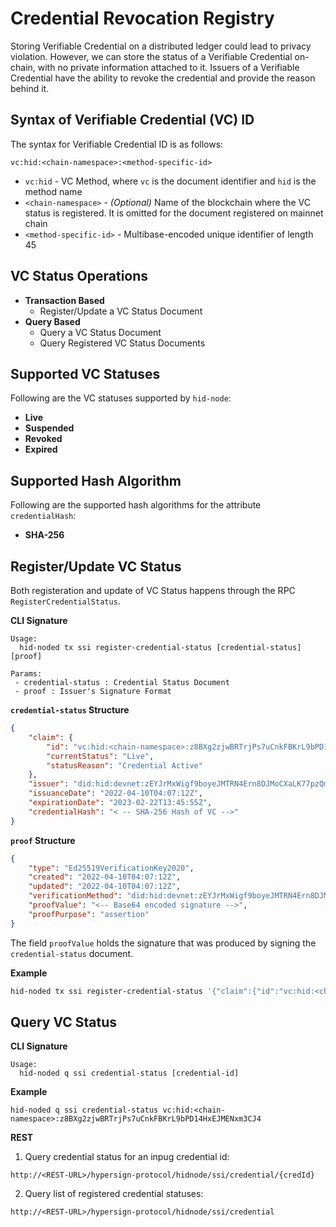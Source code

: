# Credential Revocation Registry

Storing Verifiable Credential on a distributed ledger could lead to privacy violation. However, we can store the status of a Verifiable Credential on-chain, with no private information attached to it. Issuers of a Verifiable Credential have the ability to revoke the credential and provide the reason behind it.

## Syntax of Verifiable Credential (VC) ID 

The syntax for Verifiable Credential ID is as follows:

```
vc:hid:<chain-namespace>:<method-specific-id>
```

- `vc:hid` - VC Method, where `vc` is the document identifier and `hid` is the method name
- `<chain-namespace>` - *(Optional)* Name of the blockchain where the VC status is registered. It is omitted for the document registered on mainnet chain
- `<method-specific-id>` - Multibase-encoded unique identifier of length 45

## VC Status Operations

- **Transaction Based**
  - Register/Update a VC Status Document
- **Query Based**
  - Query a VC Status Document
  - Query Registered VC Status Documents

## Supported VC Statuses

Following are the VC statuses supported by `hid-node`:

- **Live**
- **Suspended**
- **Revoked**
- **Expired**

## Supported Hash Algorithm

Following are the supported hash algorithms for the attribute `credentialHash`:

- **SHA-256**

## Register/Update VC Status

Both registeration and update of VC Status happens through the RPC `RegisterCredentialStatus`.

**CLI Signature**

```
Usage:
  hid-noded tx ssi register-credential-status [credential-status] [proof]

Params:
 - credential-status : Credential Status Document
 - proof : Issuer's Signature Format
```

**`credential-status` Structure**

```json
{
    "claim": {
        "id": "vc:hid:<chain-namespace>:z8BXg2zjwBRTrjPs7uCnkFBKrL9bPD14HxEJMENxm3CJ4",
        "currentStatus": "Live",
        "statusReason": "Credential Active"
    },
    "issuer": "did:hid:devnet:zEYJrMxWigf9boyeJMTRN4Ern8DJMoCXaLK77pzQmxVjf",
    "issuanceDate": "2022-04-10T04:07:12Z",
    "expirationDate": "2023-02-22T13:45:55Z",
    "credentialHash": "< -- SHA-256 Hash of VC -->"
}
```

**`proof` Structure**

```json
{
    "type": "Ed25519VerificationKey2020",
    "created": "2022-04-10T04:07:12Z",
    "updated": "2022-04-10T04:07:12Z",
    "verificationMethod": "did:hid:devnet:zEYJrMxWigf9boyeJMTRN4Ern8DJMoCXaLK77pzQmxVjf#key-1",
    "proofValue": "<-- Base64 encoded signature -->",
    "proofPurpose": "assertion"
}
```

The field `proofValue` holds the signature that was produced by signing the `credential-status` document. 

**Example**

```sh
hid-noded tx ssi register-credential-status '{"claim":{"id":"vc:hid:<chain-namespace>:z8BXg2zjwBRTrjPs7uCnkFBKrL9bPD14HxEJMENxm3CJ4","currentStatus":"Live","statusReason":"Credential Active"},"issuer":"did:hid:devnet:zEYJrMxWigf9boyeJMTRN4Ern8DJMoCXaLK77pzQmxVjf","issuanceDate":"2022-04-10T04:07:12Z","expirationDate":"2023-02-22T13:45:55Z","credentialHash":"< -- SHA-256 Hash of VC -->"}' '{"type":"Ed25519VerificationKey2020","created":"2022-04-10T04:07:12Z","updated":"2022-04-10T04:07:12Z","verificationMethod":"did:hid:devnet:zEYJrMxWigf9boyeJMTRN4Ern8DJMoCXaLK77pzQmxVjf#key-1","proofValue":"<-- Base64 encoded signature -->","proofPurpose":"assertion"}' --from <hid-account>
```

## Query VC Status

**CLI Signature**

```
Usage:
  hid-noded q ssi credential-status [credential-id]
```

**Example**

```
hid-noded q ssi credential-status vc:hid:<chain-namespace>:z8BXg2zjwBRTrjPs7uCnkFBKrL9bPD14HxEJMENxm3CJ4
```

**REST**

1. Query credential status for an inpug credential id:

```
http://<REST-URL>/hypersign-protocol/hidnode/ssi/credential/{credId}
```

2. Query list of registered credential statuses:

```
http://<REST-URL>/hypersign-protocol/hidnode/ssi/credential
```